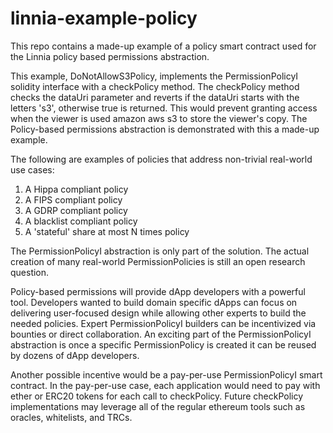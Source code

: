 # linnia-example-policy
This repo contains a made-up example of a policy smart contract used for the Linnia policy based permissions abstraction.

This example, DoNotAllowS3Policy, implements the PermissionPolicyI solidity interface with a checkPolicy method.  The checkPolicy method checks the dataUri parameter and reverts if the dataUri starts with the letters 's3', otherwise true is returned.
This would prevent granting access when the viewer is used amazon aws s3 to store the viewer's copy.  The Policy-based permissions abstraction is demonstrated with this a made-up example.

The following are examples of policies that address non-trivial real-world use cases:

1. A Hippa compliant policy
1. A FIPS compliant policy
1. A GDRP compliant policy
1. A blacklist compliant policy
1. A 'stateful' share at most N times policy

The PermissionPolicyI abstraction is only part of the solution.  The actual creation of many real-world PermissionPolicies
is still an open research question.

Policy-based permissions will provide dApp developers with a powerful tool.  Developers wanted to build domain specific dApps can focus on delivering user-focused design while allowing other experts to build the needed policies.  Expert PermissionPolicyI builders can be incentivized via bounties or direct collaboration.  An exciting part of the PermissionPolicyI abstraction is once a specific PermissionPolicy is created it can be reused by dozens of dApp developers.

Another possible incentive would be a pay-per-use PermissionPolicyI smart contract.  In the pay-per-use case, each application would need to pay with ether or ERC20 tokens for each call to checkPolicy.   Future checkPolicy implementations may leverage all of the regular ethereum tools such as oracles, whitelists, and TRCs.
